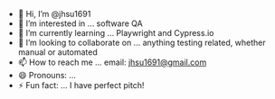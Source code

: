 - 👋 Hi, I’m @jhsu1691
- 👀 I’m interested in ... software QA
- 🌱 I’m currently learning ... Playwright and Cypress.io
- 💞️ I’m looking to collaborate on ... anything testing related, whether manual or automated
- 📫 How to reach me ... email: jhsu1691@gmail.com
- 😄 Pronouns: ...
- ⚡ Fun fact: ... I have perfect pitch!

<!---
jhsu1691/jhsu1691 is a ✨ special ✨ repository because its `README.md` (this file) appears on your GitHub profile.
You can click the Preview link to take a look at your changes.
--->
